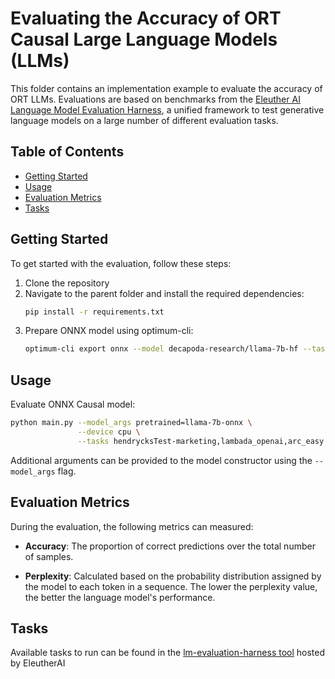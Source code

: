 # Evaluating the Accuracy of ORT Causal Large Language Models (LLMs)

This folder contains an implementation example to evaluate the accuracy of ORT LLMs. Evaluations are based on benchmarks from the [Eleuther AI Language Model Evaluation Harness](https://github.com/EleutherAI/lm-evaluation-harness), a unified framework to test generative language models on a large number of different evaluation tasks.

## Table of Contents

- [Getting Started](#getting-started)
- [Usage](#usage)
- [Evaluation Metrics](#evaluation-metrics)
- [Tasks](#tasks)

## Getting Started

To get started with the evaluation, follow these steps:

1. Clone the repository
2. Navigate to the parent folder and install the required dependencies: 
   ```bash
   pip install -r requirements.txt
   ```
3. Prepare ONNX model using optimum-cli:
   ```bash
   optimum-cli export onnx --model decapoda-research/llama-7b-hf --task causal-lm-past llama-7b-onnx   
   ```

## Usage

Evaluate ONNX Causal model:
   ```bash
   python main.py --model_args pretrained=llama-7b-onnx \
                  --device cpu \
                  --tasks hendrycksTest-marketing,lambada_openai,arc_easy
   ```

Additional arguments can be provided to the model constructor using the `--model_args` flag.

## Evaluation Metrics

During the evaluation, the following metrics can measured:

- **Accuracy**: The proportion of correct predictions over the total number of samples.

- **Perplexity**: Calculated based on the probability distribution assigned by the model to each token in a sequence. The lower the perplexity value, the better the language model's performance.

## Tasks

Available tasks to run can be found in the [lm-evaluation-harness tool](https://github.com/EleutherAI/lm-evaluation-harness/blob/4fbbd60fa3573dcbf61eb79492f772adeb969157/lm_eval/tasks/__init__.py#L99) hosted by EleutherAI



